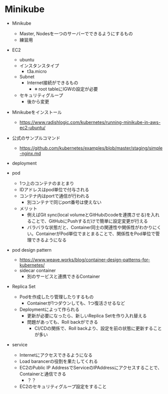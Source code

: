 # Minikube

- Minikube
  - Master, Nodesを一つのサーバーでできるようにするもの
  - 練習用

- EC2
  - ubuntu
  - インスタンスタイプ
    - t3a.micro
  - Subnet
    - Internet接続ができるもの
      - ※ root tableにIGWの設定が必要
  - セキュリティグループ
    - 後から変更

- Minikubeをインストール
  - https://www.radishlogic.com/kubernetes/running-minikube-in-aws-ec2-ubuntu/

- 公式のサンプルコマンド
  - https://github.com/kubernetes/examples/blob/master/staging/simple-nginx.md

- deployment
- pod
  - 1つ上のコンテナのまとまり
  - IDアドレスはpod単位で付与される
  - コンテナ内はportで通信が行われる
    - 別コンテナで同じport番号は使えない
  - メリット
    - 例えばGit sync(local volumeとGitHubのcodeを連携させる)を入れることで、GitHubにPushするだけで簡単に設定変更が行える
    - バラバラな状態だと、Container同士の関連性や関係性がわかりにくい。ContainerがPod単位でまとまることで、関係性をPod単位で管理できるようになる

- pod design pattern
  - https://www.weave.works/blog/container-design-patterns-for-kubernetes/
  - sidecar container
    - 別のサービスと連携できるContainer

- Replica Set
  - Podを作成したり管理したりするもの
    - Containerが1つダウンしても、1つ復活させるなど
  - Deploymentによって作られる
    - 更新が必要になったら、新しいReplica Setを作り入れ替える
    - 問題があっても、Roll backができる
      - CI/CDの関係で、Roll backより、設定を前の状態に更新することが多い

- service
  - Internetにアクセスできるようになる
  - Load barancerの役割を果たしてくれる
  - EC2のPublic IP AddressでServiceのIPAddressにアクセスすることで、Containerと通信できる
    - ？？
  - EC2のセキュリティグループ設定をすること

